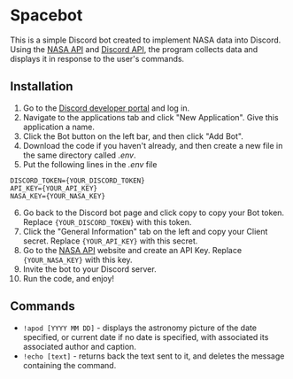 # Spacebot
This is a simple Discord bot created to implement NASA data into Discord. Using the [NASA API](https://api.nasa.gov/) and [Discord API](https://discord.com/developers/docs/intro), the program collects data and displays it in response to the user's commands. 

## Installation
  1. Go to the [Discord developer portal](https://discord.com/developers/applications) and log in.
  2. Navigate to the applications tab and click "New Application". Give this application a name.
  3. Click the Bot button on the left bar, and then click "Add Bot".
  4. Download the code if you haven't already, and then create a new file in the same directory called *.env*.
  5. Put the following lines in the *.env* file 
  ``` 
  DISCORD_TOKEN={YOUR_DISCORD_TOKEN}
  API_KEY={YOUR_API_KEY}
  NASA_KEY={YOUR_NASA_KEY}
  ```
  6. Go back to the Discord bot page and click copy to copy your Bot token. Replace `{YOUR_DISCORD_TOKEN}` with this token.
  7. Click the "General Information" tab on the left and copy your Client secret. Replace `{YOUR_API_KEY}` with this secret. 
  8. Go to the [NASA API](https://api.nasa.gov/) website and create an API Key. Replace `{YOUR_NASA_KEY}` with this key. 
  9. Invite the bot to your Discord server. 
  10. Run the code, and enjoy!
  
  ## Commands
   - `!apod [YYYY MM DD]` - displays the astronomy picture of the date specified, or current date if no date is specified, with associated its associated author and caption.
   - `!echo [text]` - returns back the text sent to it, and deletes the message containing the command.
